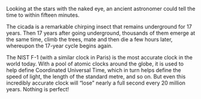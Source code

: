 Looking at the stars with the naked eye, an ancient astronomer could tell the time to within fifteen minutes.


The cicada is a remarkable chirping insect that remains underground for 17 years. Then 17 years after going underground, thousands of them emerge at the same time, climb the trees, mate and then die a few hours later, whereupon the 17-year cycle begins again.


The NIST F-1 (with a similar clock in Paris) is the most accurate clock in the world today. With a pool of atomic clocks around the globe, it is used to help define Coordinated Universal Time, which in turn helps define the speed of light, the length of the standard metre, and so on. But even this incredibly accurate clock will “lose” nearly a full second every 20 million years. Nothing is perfect!


